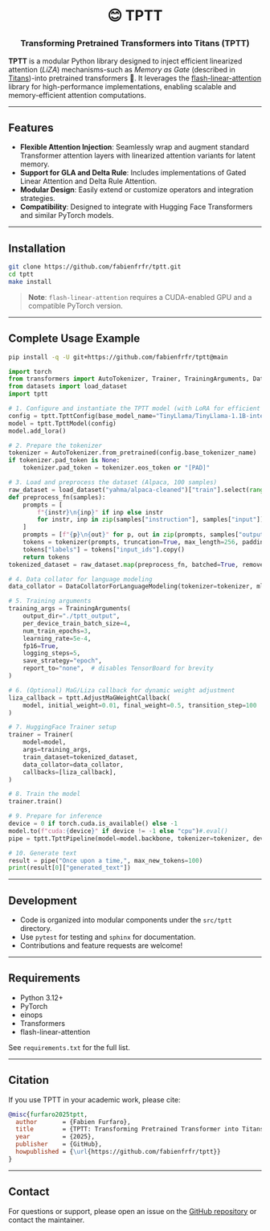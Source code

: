 <h1 align="center"> <p>😊 TPTT</p></h1>
<h3 align="center">
    <p>Transforming Pretrained Transformers into Titans (TPTT) </p>
</h3>

**TPTT** is a modular Python library designed to inject efficient linearized attention (*LiZA*) mechanisms-such as *Memory as Gate* (described in [Titans](https://arxiv.org/html/2501.00663v1))-into pretrained transformers 🤗.
It leverages the [flash-linear-attention](https://github.com/fla-org/flash-linear-attention) library for high-performance implementations, enabling scalable and memory-efficient attention computations.

---

## Features

- **Flexible Attention Injection**: Seamlessly wrap and augment standard Transformer attention layers with linearized attention variants for latent memory.
- **Support for GLA and Delta Rule**: Includes implementations of Gated Linear Attention and Delta Rule Attention.
- **Modular Design**: Easily extend or customize operators and integration strategies.
- **Compatibility**: Designed to integrate with Hugging Face Transformers and similar PyTorch models.

---

## Installation

```bash
git clone https://github.com/fabienfrfr/tptt.git
cd tptt
make install
```

> **Note**: `flash-linear-attention` requires a CUDA-enabled GPU and a compatible PyTorch version.

---

## Complete Usage Example

```bash
pip install -q -U git+https://github.com/fabienfrfr/tptt@main
```

```python
import torch
from transformers import AutoTokenizer, Trainer, TrainingArguments, DataCollatorForLanguageModeling
from datasets import load_dataset
import tptt

# 1. Configure and instantiate the TPTT model (with LoRA for efficient fine-tuning)
config = tptt.TpttConfig(base_model_name="TinyLlama/TinyLlama-1.1B-intermediate-step-1431k-3T")
model = tptt.TpttModel(config)
model.add_lora()

# 2. Prepare the tokenizer
tokenizer = AutoTokenizer.from_pretrained(config.base_tokenizer_name)
if tokenizer.pad_token is None:
    tokenizer.pad_token = tokenizer.eos_token or "[PAD]"

# 3. Load and preprocess the dataset (Alpaca, 100 samples)
raw_dataset = load_dataset("yahma/alpaca-cleaned")["train"].select(range(100))
def preprocess_fn(samples):
    prompts = [
        f"{instr}\n{inp}" if inp else instr
        for instr, inp in zip(samples["instruction"], samples["input"])
    ]
    prompts = [f"{p}\n{out}" for p, out in zip(prompts, samples["output"])]
    tokens = tokenizer(prompts, truncation=True, max_length=256, padding="max_length", return_attention_mask=True)
    tokens["labels"] = tokens["input_ids"].copy()
    return tokens
tokenized_dataset = raw_dataset.map(preprocess_fn, batched=True, remove_columns=raw_dataset.column_names)

# 4. Data collator for language modeling
data_collator = DataCollatorForLanguageModeling(tokenizer=tokenizer, mlm=False)

# 5. Training arguments
training_args = TrainingArguments(
    output_dir="./tptt_output",
    per_device_train_batch_size=4,
    num_train_epochs=3,
    learning_rate=5e-4,
    fp16=True,
    logging_steps=5,
    save_strategy="epoch",
    report_to="none",  # disables TensorBoard for brevity
)

# 6. (Optional) MaG/Liza callback for dynamic weight adjustment
liza_callback = tptt.AdjustMaGWeightCallback(
    model, initial_weight=0.01, final_weight=0.5, transition_step=100
)

# 7. HuggingFace Trainer setup
trainer = Trainer(
    model=model,
    args=training_args,
    train_dataset=tokenized_dataset,
    data_collator=data_collator,
    callbacks=[liza_callback],
)

# 8. Train the model
trainer.train()

# 9. Prepare for inference
device = 0 if torch.cuda.is_available() else -1
model.to(f"cuda:{device}" if device != -1 else "cpu")#.eval()
pipe = tptt.TpttPipeline(model=model.backbone, tokenizer=tokenizer, device=device)

# 10. Generate text
result = pipe("Once upon a time,", max_new_tokens=100)
print(result[0]["generated_text"])

```

---

## Development

- Code is organized into modular components under the `src/tptt` directory.
- Use `pytest` for testing and `sphinx` for documentation.
- Contributions and feature requests are welcome!

---

## Requirements

- Python 3.12+
- PyTorch
- einops
- Transformers
- flash-linear-attention

See `requirements.txt` for the full list.

---

## Citation

If you use TPTT in your academic work, please cite:

```bibtex
@misc{furfaro2025tptt,
  author       = {Fabien Furfaro},
  title        = {TPTT: Transforming Pretrained Transformer into Titans},
  year         = {2025},
  publisher    = {GitHub},
  howpublished = {\url{https://github.com/fabienfrfr/tptt}}
}
```


---

## Contact

For questions or support, please open an issue on the [GitHub repository](https://github.com/fabienfrfr/tptt) or contact the maintainer.
